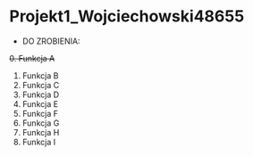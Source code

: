 # Projekt1_Wojciechowski48655

 * DO ZROBIENIA:

<del>0. Funkcja A</del>
1. Funkcja B
2. Funkcja C
3. Funkcja D
4. Funkcja E
5. Funkcja F
6. Funkcja G
7. Funkcja H
8. Funkcja I

